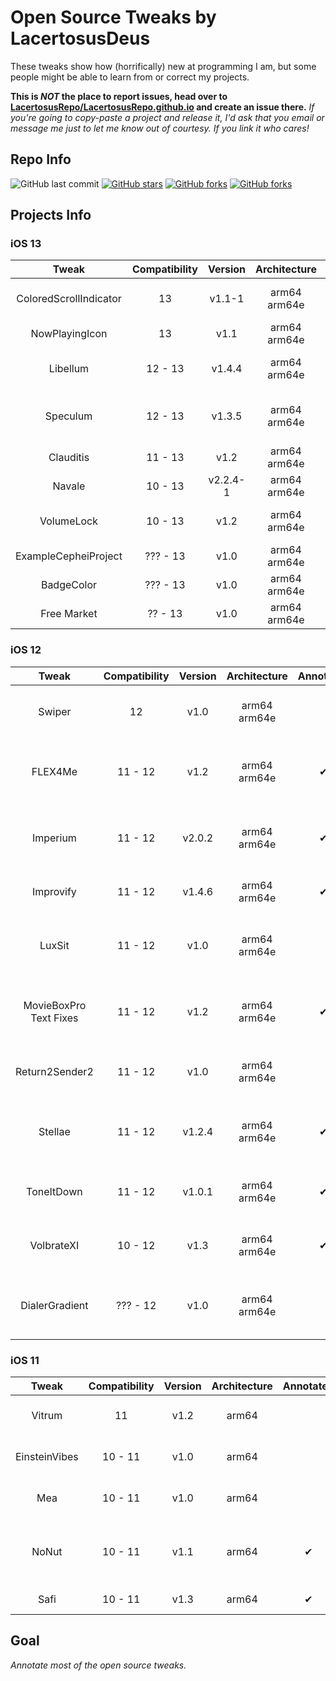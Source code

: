# Open Source Tweaks by LacertosusDeus

These tweaks show how (horrifically) new at programming I am, but some people might be able to learn from or correct my projects.

**This is *NOT* the place to report issues, head over to [LacertosusRepo/LacertosusRepo.github.io](https://github.com/LacertosusRepo/LacertosusRepo.github.io) and create an issue there.** *If you're going to copy-paste a project and release it, I'd ask that you email or message me just to let me know out of courtesy. If you link it who cares!*


## Repo Info

![GitHub last commit](https://img.shields.io/github/last-commit/LacertosusRepo/Open-Source-Tweaks.svg?style=for-the-badge)
[![GitHub stars](https://img.shields.io/github/stars/LacertosusRepo/Open-Source-Tweaks.svg?style=for-the-badge)](https://github.com/LacertosusRepo/Open-Source-Tweaks/stargazers)
[![GitHub forks](https://img.shields.io/github/forks/LacertosusRepo/Open-Source-Tweaks.svg?style=for-the-badge)](https://github.com/LacertosusRepo/Open-Source-Tweaks/network)
[![GitHub forks](https://img.shields.io/github/license/LacertosusRepo/Open-Source-Tweaks.svg?style=for-the-badge)](https://github.com/LacertosusRepo/Open-Source-Tweaks/license)


## Projects Info
### iOS 13
| Tweak |  Compatibility | Version | Architecture | Annotated | Description | Repo |
| :-----: | :-----------------: | :-------: | :------------: | :---------: | :-----------: | :----: |
| ColoredScrollIndicator | 13 | v1.1-1 | arm64 arm64e | | Color the scroll indicator with a gradient | Packix |
| NowPlayingIcon | 13 | v1.1 | arm64 arm64e | | Replace now playing app icon with album art | Packix |
| Libellum | 12 - 13 | v1.4.4 | arm64 arm64e | ✔ | Notepad on lockscreen/notifications view | My Repo |
| Speculum | 12 - 13 | v1.3.5 | arm64 arm64e | | Customizable lockscreen time, date, and weather information | Packix |
| Clauditis | 11 - 13 | v1.2 | arm64 arm64e | ✔ | Double tap homescreen to lock device | My Repo |
| Navale | 10 - 13 | v2.2.4-1 | arm64 arm64e | | Gradient dock background | Twickd |
| VolumeLock | 10 - 13 | v1.2 | arm64 arm64e | | Lock volume changing by pressing both volume buttons down | Twickd |
| ExampleCepheiProject | ??? - 13 | v1.0 | arm64 arm64e | ✔ | Example project that uses Cephei | N/A |
| BadgeColor | ??? - 13 | v1.0 | arm64 arm64e | | Small tweak to color notification badges | N/A |
| Free Market | ?? - 13 | v1.0 | arm64 arm64e | | Change "Get" to "Free" in the Appstore | Packix |

### iOS 12
| Tweak |  Compatibility | Version | Architecture | Annotated | Description | Repo |
| :-----: | :-----------------: | :-------: | :------------: | :---------: | :-----------: | :----: |
| Swiper | 12 | v1.0 | arm64 arm64e | | Music control swipes on the dock | N/A |
| FLEX4Me | 11 - 12 | v1.2 | arm64 arm64e | ✔ | Force touch status bar to show/hide flex | My Repo |
| Imperium | 11 - 12 | v2.0.2 | arm64 arm64e | ✔ | Music gestures in the now playing widget | Packix |
| Improvify | 11 - 12 | v1.4.6 | arm64 arm64e | ✔ | Improved Spotify features | Twickd |
| LuxSit | 11 - 12 | v1.0 | arm64 arm64e | | URL shortcuts in the spotlight search | Packix |
| MovieBoxPro Text Fixes | 11 - 12 | v1.2 | arm64 arm64e | ✔ | Fix broken English translations in MovieBox | My Repo |
| Return2Sender2 | 11 - 12 | v1.0 | arm64 arm64e | | Return button to send (buggy) | My Repo |
| Stellae | 11 - 12 | v1.2.4 | arm64 arm64e | ✔ | Get random daily wallpaper from a subreddit | Packix |
| ToneItDown | 11 - 12 | v1.0.1 | arm64 arm64e | ✔ | Mute tones when previewing them | Packix |
| VolbrateXI | 10 - 12 | v1.3 | arm64 arm64e | ✔ | Vibrate volume button interactions | Twickd |
| DialerGradient | ??? - 12 | v1.0 | arm64 arm64e | | Add gradient to dialer screen in Phone app | N/A |

### iOS 11
| Tweak |  Compatibility | Version | Architecture | Annotated | Description | Repo |
| :-----: | :-----------------: | :-------: | :------------: | :---------: | :-----------: | :----: |
| Vitrum | 11 | v1.2 | arm64 | | Control center customization | Packix |
| EinsteinVibes | 10 - 11 | v1.0 | arm64 | | Vibrate calculator buttons | Packix |
| Mea | 10 - 11 | v1.0 | arm64 | | Hide security codes on the lockscreen | N/A
| NoNut | 10 - 11 | v1.1 | arm64 | ✔ | Popup notification when opening incognito tab | My Repo |
| Safi | 10 - 11 | v1.3 | arm64 | ✔ | Simple folder customization | Twickd |

## Goal

*Annotate most of the open source tweaks.*
